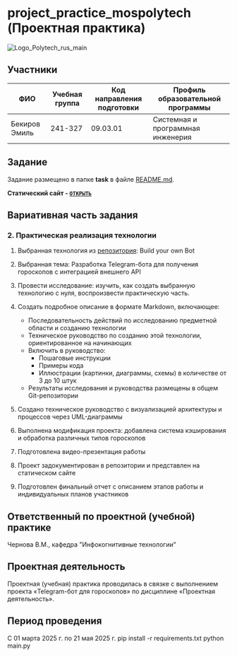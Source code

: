 # project_practice_mospolytech (Проектная практика)

![Logo_Polytech_rus_main](https://github.com/user-attachments/assets/cbce0172-414f-45ed-8f35-0f10ea5af6ee)

## Участники

| ФИО | Учебная группа | Код направления подготовки | Профиль образовательной программы |
|-|-|-|-|
| Бекиров Эмиль | 241-327 | 09.03.01 | Системная и программная инженерия |

## Задание
Задание размещено в папке **task** в файле [README.md](task/README.md).

**Статический сайт - [`ОТКРЫТЬ`](https://ask3la.github.io/Project-Practice/site/index.html)**

## Вариативная часть задания
### 2. Практическая реализация технологии
1. Выбранная технология из [репозитория](https://github.com/codecrafters-io/build-your-own-x): Build your own Bot
2. Выбранная тема: Разработка Telegram-бота для получения гороскопов с интеграцией внешнего API
3. Провести исследование: изучить, как создать выбранную технологию с нуля, воспроизвести практическую часть.
4. Создать подробное описание в формате Markdown, включающее:
   - Последовательность действий по исследованию предметной области и созданию технологии
   - Техническое руководство по созданию этой технологии, ориентированное на начинающих
   - Включить в руководство:
     + Пошаговые инструкции
     + Примеры кода
     + Иллюстрации (картинки, диаграммы, схемы) в количестве от 3 до 10 штук
   - Результаты исследования и руководства размещены в общем Git-репозитории

5. Создано техническое руководство с визуализацией архитектуры и процессов через UML-диаграммы
6. Выполнена модификация проекта: добавлена система кэширования и обработка различных типов гороскопов
7. Подготовлена видео-презентация работы
8. Проект задокументирован в репозитории и представлен на статическом сайте
9. Подготовлен финальный отчет с описанием этапов работы и индивидуальных планов участников

## Ответственный по проектной (учебной) практике

Чернова В.М., кафедра "Инфокогнитивные технологии"

## Проектная деятельность

Проектная (учебная) практика проводилась в связке с выполнением проекта «Telegram-бот для гороскопов» по дисциплине «Проектная деятельность».

## Период проведения

С 01 марта 2025 г. по 21 мая 2025 г.
pip install -r requirements.txt
python main.py
```
